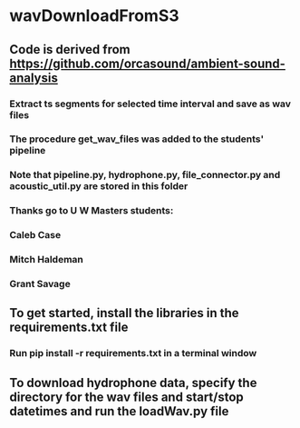 # wavDownloadFromS3


##    Code is derived from https://github.com/orcasound/ambient-sound-analysis
###    Extract ts segments for selected time interval and save as wav files
###    The procedure get_wav_files was added to the students' pipeline
###        Note that pipeline.py, hydrophone.py, file_connector.py and acoustic_util.py are stored in this folder
###    Thanks go to U W Masters students:  
###        Caleb Case
###        Mitch Haldeman
###        Grant Savage
##    To get started, install the libraries in the requirements.txt file
###       Run pip install -r requirements.txt in a terminal window
##    To download hydrophone data, specify the directory for the wav files and start/stop datetimes and run the loadWav.py file
